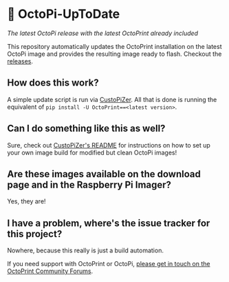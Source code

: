 # 🤖 OctoPi-UpToDate

*The latest OctoPi release with the latest OctoPrint already included*

This repository automatically updates the OctoPrint installation on the latest OctoPi image
and provides the resulting image ready to flash. Checkout the [releases](https://github.com/OctoPrint/OctoPi-UpToDate/releases).

## How does this work?

A simple update script is run via [CustoPiZer](https://github.com/OctoPrint/CustoPiZer).
All that is done is running the equivalent of `pip install -U OctoPrint==<latest version>`.

## Can I do something like this as well?

Sure, check out [CustoPiZer's README](https://github.com/OctoPrint/CustoPiZer) for 
instructions on how to set up your own image build for modified but clean OctoPi images!

## Are these images available on the download page and in the Raspberry Pi Imager?

Yes, they are!

## I have a problem, where's the issue tracker for this project?

Nowhere, because this really is just a build automation.

If you need support with OctoPrint or OctoPi, [please get in touch on the OctoPrint Community Forums](https://community.octoprint.org).
